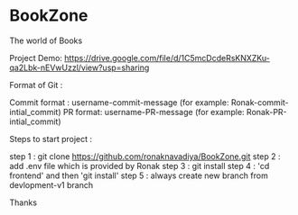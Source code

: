 # BookZone
The world of Books

Project Demo:
https://drive.google.com/file/d/1C5mcDcdeRsKNXZKu-qa2Lbk-nEVwUzzl/view?usp=sharing


Format of Git : 

Commit format : username-commit-message    (for example:  Ronak-commit-intial_commit)
PR format:  username-PR-message    (for example:  Ronak-PR-intial_commit)


Steps to start project : 

step 1 : git clone https://github.com/ronaknavadiya/BookZone.git
step 2 : add .env file which is provided by Ronak
step 3 : git install
step 4 : 'cd frontend' and then 'git install'
step 5 : always create new branch from devlopment-v1 branch




Thanks
